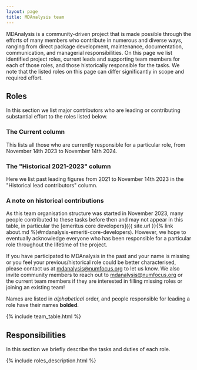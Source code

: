 ```yaml
---
layout: page
title: MDAnalysis team
---
```


MDAnalysis is a community-driven project that is made possible through the efforts of many members who contribute in numerous and diverse ways, ranging from direct package development, maintenance, documentation, communication, and managerial responsibilities. On this page we list identified project roles, current leads and supporting team members for each of those roles, and those historically responsible for the tasks. We note that the listed roles on this page can differ significantly in scope and required effort.

## Roles

In this section we list major contributors who are leading or contributing substantial effort to the roles listed below.

### The **Current** column

This lists all those who are currently responsible for a particular role, from November 14th 2023 to November 14th 2024.

### The "Historical 2021-2023" column

Here we list past leading figures from 2021 to November 14th 2023 in the "Historical lead contributors" column.

### A note on historical contributions

As this team organisation structure was started in November 2023, many people contributed to these tasks before then and may not appear in this table, in particular the [emeritus core developers]({{ site.url }}{% link about.md %}#mdanalysis-emeriti-core-developers).
However, we hope to eventually acknowledge everyone who has been responsible for a particular role throughout the lifetime of the project.

If you have participated to MDAnalysis in the past and your name is missing or you feel your previous/historical role could be better characterised,
please contact us at mdanalysis@numfocus.org to let us know. We also invite community members to reach out to mdanalysis@numfocus.org or the current team members if they are interested in filling missing roles or joining an existing team!

Names are listed in *alphabetical* order, and people responsible for leading a role have their names **bolded**.

{% include team_table.html %}


## Responsibilities

In this section we briefly describe the tasks and duties of each role.

{% include roles_description.html %}

